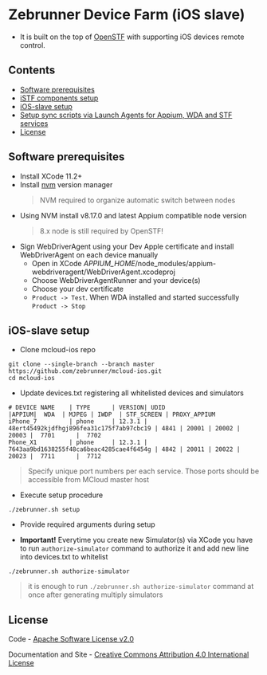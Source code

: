 Zebrunner Device Farm (iOS slave)
==================

* It is built on the top of [OpenSTF](https://github.com/openstf) with supporting iOS devices remote control.

## Contents
* [Software prerequisites](#software-prerequisites)
* [iSTF components setup](#istf-components-setup)
* [iOS-slave setup](#ios-slave-setup)
* [Setup sync scripts via Launch Agents for Appium, WDA and STF services](#setup-sync-scripts-via-launch-agents-for-appium-wda-and-stf-services)
* [License](#license)

## Software prerequisites
* Install XCode 11.2+
* Install [nvm](https://github.com/nvm-sh/nvm) version manager
  > NVM required to organize automatic switch between nodes
* Using NVM install v8.17.0 and latest Appium compatible node version
  > 8.x node is still required by OpenSTF!
* Sign WebDriverAgent using your Dev Apple certificate and install WebDriverAgent on each device manually
  * Open in XCode <i>APPIUM_HOME</i>/node_modules/appium-webdriveragent/WebDriverAgent.xcodeproj
  * Choose WebDriverAgentRunner and your device(s)
  * Choose your dev certificate
  * `Product -> Test`. When WDA installed and started successfully `Product -> Stop`

## iOS-slave setup
* Clone mcloud-ios repo
```
git clone --single-branch --branch master https://github.com/zebrunner/mcloud-ios.git
cd mcloud-ios
```

* Update devices.txt registering all whitelisted devices and simulators
```
# DEVICE NAME    | TYPE      | VERSION| UDID                                     |APPIUM|  WDA  | MJPEG | IWDP  | STF_SCREEN | PROXY_APPIUM
iPhone_7         | phone     | 12.3.1 | 48ert45492kjdfhgj896fea31c175f7ab97cbc19 | 4841 | 20001 | 20002 | 20003 |  7701      |  7702
Phone_X1         | phone     | 12.3.1 | 7643aa9bd1638255f48ca6beac4285cae4f6454g | 4842 | 20011 | 20022 | 20023 |  7711      |  7712
```

  > Specify unique port numbers per each service. Those ports should be accessible from MCloud master host

* Execute setup procedure
```
./zebrunner.sh setup
```

* Provide required arguments during setup

* <b>Important!</b> Everytime you create new Simulator(s) via XCode you have to run `authorize-simulator` command to authorize it and add new line into devices.txt to whitelist
```
./zebrunner.sh authorize-simulator
```
  > it is enough to run `./zebrunner.sh authorize-simulator` command at once after generating multiply simulators

## License
Code - [Apache Software License v2.0](http://www.apache.org/licenses/LICENSE-2.0)

Documentation and Site - [Creative Commons Attribution 4.0 International License](http://creativecommons.org/licenses/by/4.0/deed.en_US)
